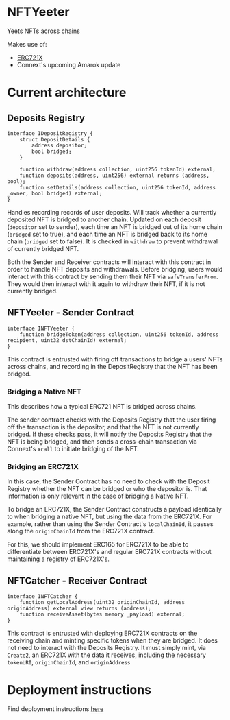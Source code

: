 # NFTYeeter

Yeets NFTs across chains

Makes use of:
- [ERC721X](https://github.com/OphiuchusDAO/ERC721X)
- Connext's upcoming Amarok update

# Current architecture

## Deposits Registry

``` solidity
interface IDepositRegistry {
    struct DepositDetails {
        address depositor;
        bool bridged;
    }

    function withdraw(address collection, uint256 tokenId) external;
    function deposits(address, uint256) external returns (address, bool);
    function setDetails(address collection, uint256 tokenId, address _owner, bool bridged) external;
}
```


Handles recording records of user deposits. Will track whether a currently deposited NFT is bridged to another chain. Updated on each deposit (`depositor` set to sender), each time an NFT is bridged out of its home chain (`bridged` set to true), and each time an NFT is bridged back to its home chain (`bridged` set to false). It is checked in `withdraw` to prevent withdrawal of currently bridged NFT.

Both the Sender and Receiver contracts will interact with this contract in order to handle NFT deposits and withdrawals. Before bridging, users would interact with this contract by sending them their NFT via `safeTransferFrom`. They would then interact with it again to withdraw their NFT, if it is not currently bridged.

## NFTYeeter - Sender Contract

``` solidity
interface INFTYeeter {
    function bridgeToken(address collection, uint256 tokenId, address recipient, uint32 dstChainId) external;
}
```


This contract is entrusted with firing off transactions to bridge a users' NFTs across chains, and recording in the DepositRegistry that the NFT has been bridged.

### Bridging a Native NFT 

This describes how a typical ERC721 NFT is bridged across chains.

The sender contract checks with the Deposits Registry that the user firing off the transaction is the depositor, and that the NFT is not currently bridged. If these checks pass, it will notify the Deposits Registry that the NFT is being bridged, and then sends a cross-chain transaction via Connext's `xcall` to initiate bridging of the NFT.

### Bridging an ERC721X

In this case, the Sender Contract has no need to check with the Deposit Registry whether the NFT can be bridged or who the depositor is. That information is only relevant in the case of bridging a Native NFT.     

To bridge an ERC721X, the Sender Contract constructs a payload identically to when bridging a native NFT, but using the data from the ERC721X. For example, rather than using the Sender Contract's `localChainId`, it passes along the `originChainId` from the ERC721X contract.

For this, we should implement ERC165 for ERC721X to be able to differentiate between ERC721X's and regular ERC721X contracts without maintaining a registry of ERC721X's.

## NFTCatcher - Receiver Contract

``` solidity
interface INFTCatcher {
    function getLocalAddress(uint32 originChainId, address originAddress) external view returns (address);
    function receiveAsset(bytes memory _payload) external;
}
```


This contract is entrusted with deploying ERC721X contracts on the receiving chain and minting specific tokens when they are bridged. It does not need to interact with the Deposits Registry. It must simply mint, via `Create2`, an ERC721X with the data it receives, including the necessary `tokenURI`, `originChainId`, and `originAddress`


# Deployment instructions

Find deployment instructions [here](DEPLOY.md)
